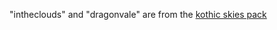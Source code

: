 "intheclouds" and "dragonvale" are from the [kothic skies pack](https://www.quaddicted.com/webarchive/kell.quaddicted.com/skyboxes.html)